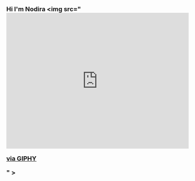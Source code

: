 ### Hi I'm Nodira <img src="<iframe src="https://giphy.com/embed/PCDrjJnpj0nutNvqkE" width="480" height="359" frameBorder="0" class="giphy-embed" allowFullScreen></iframe><p><a href="https://giphy.com/gifs/TikiIndia-love-loveyou-ilu-PCDrjJnpj0nutNvqkE">via GIPHY</a></p>" >
<!--
**NodiraNodira/NodiraNodira** is a ✨ _special_ ✨ repository because its `README.md` (this file) appears on your GitHub profile.

Here are some ideas to get you started:

- 🔭 I’m currently working on ...
- 🌱 I’m currently learning ...
- 👯 I’m looking to collaborate on ...
- 🤔 I’m looking for help with ...
- 💬 Ask me about ...
- 📫 How to reach me: ...
- 😄 Pronouns: ...
- ⚡ Fun fact: ...
-->
